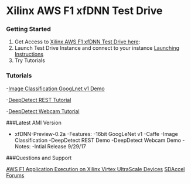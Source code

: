 # Xilinx AWS F1 xfDNN Test Drive

### Getting Started

1. Get Access to [Xilinx AWS F1 xfDNN Test Drive here][]:
2. Launch Test Drive Instance and connect to your instance
	[Launching Instructions][]
3. Try Tutorials

### Tutorials
-[Image Classification GoogLnet v1 Demo][]

-[DeepDetect REST Tutorial][]

-[DeepDetect Webcam Tutorial][]



###Latest AMI Version

- xfDNN-Preview-0.2a
	-Features:
		-16bit GoogLeNet v1
		-Caffe
		-Image Classification
		-DeepDetect REST Demo
		-DeepDetect Webcam Demo
	-Notes:
		-Intial Release 9/29/17

###Questions and Support

[AWS F1 Application Execution on Xilinx Virtex UltraScale Devices][]
[SDAccel Forums][]










[Xilinx AWS F1 xfDNN Test Drive here]: https://www.xilinx.com/applications/megatrends/machine-learning/aws-f1-test-drive.html
[Launching Instructions]: launching_instance.md
[Image Classification GoogLnet v1 Demo]:imageclassification.md
[DeepDetect REST Tutorial]:deepdetect_rest.md
[DeepDetect Webcam Tutorial]:deepdetect_webcam.md

[AWS F1 Application Execution on Xilinx Virtex UltraScale Devices]: https://github.com/aws/aws-fpga/blob/master/SDAccel/README.md
[SDAccel Forums]: https://forums.xilinx.com/t5/SDAccel/bd-p/SDx
